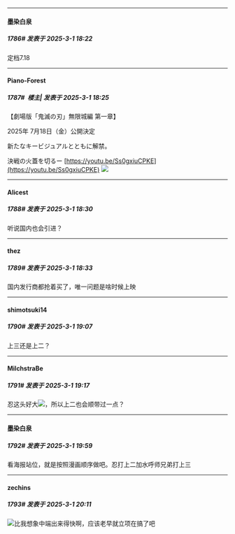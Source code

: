 ﻿
*****

####  墨染白泉  
##### 1786#       发表于 2025-3-1 18:22

定档7.18

*****

####  Piano-Forest  
##### 1787#         楼主| 发表于 2025-3-1 18:25

【劇場版「鬼滅の刃」無限城編 第一章】

2025年 7月18日（金）公開決定

新たなキービジュアルとともに解禁。

決戦の火蓋を切るー
[https://youtu.be/Ss0gxiuCPKE](https://youtu.be/Ss0gxiuCPKE)
<img src="https://p.sda1.dev/22/a3a1ac5e535a85c0402f1c80de7f24a3/20250301_182317.jpg" referrerpolicy="no-referrer">


*****

####  Alicest  
##### 1788#       发表于 2025-3-1 18:30

听说国内也会引进？

*****

####  thez  
##### 1789#       发表于 2025-3-1 18:33

国内发行商都抢着买了，唯一问题是啥时候上映


*****

####  shimotsuki14  
##### 1790#       发表于 2025-3-1 19:07

上三还是上二？


*****

####  MilchstraBe  
##### 1791#       发表于 2025-3-1 19:17

忍这头好大<img src="https://static.saraba1st.com/image/smiley/face2017/111.png" referrerpolicy="no-referrer">，所以上二也会顺带过一点？


*****

####  墨染白泉  
##### 1792#       发表于 2025-3-1 19:59

看海报站位，就是按照漫画顺序做吧。忍打上二加水呼师兄弟打上三


*****

####  zechins  
##### 1793#       发表于 2025-3-1 20:11

<img src="https://static.saraba1st.com/image/smiley/face2017/091.png" referrerpolicy="no-referrer">比我想象中端出来得快啊，应该老早就立项在搞了吧

